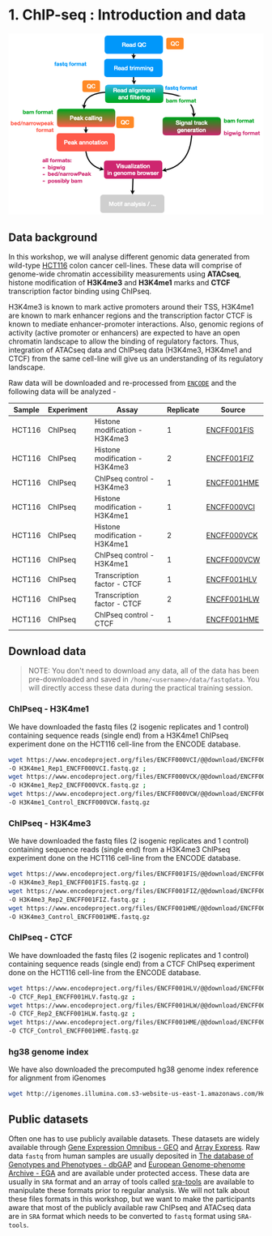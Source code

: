 # 1. ChIP-seq : Introduction and data


![ChIP workflow](./workflow_chip.png)


## Data background

In this workshop, we will analyse different genomic data generated from wild-type [HCT116](https://www.lgcstandards-atcc.org/products/all/CCL-247.aspx?geo_country=de#generalinformation) colon cancer cell-lines. These data will comprise of genome-wide chromatin accessibility measurements using **ATACseq**, histone modification of **H3K4me3** and **H3K4me1** marks and **CTCF** transcription factor binding using ChIPseq.

H3K4me3 is known to mark active promoters around their TSS, H3K4me1 are known to mark enhancer regions and the transcription factor CTCF is known to mediate enhancer-promoter interactions. Also, genomic regions of activity (active promoter or enhancers) are expected to have an open chromatin landscape to allow the binding of regulatory factors. Thus, integration of ATACseq data and ChIPseq data (H3K4me3, H3K4me1 and CTCF) from the same cell-line will give us an understanding of its regulatory landscape.

Raw data will be downloaded and re-processed from [`ENCODE`](https://www.encodeproject.org/) and the following data will be analyzed -

| Sample | Experiment | Assay                          | Replicate | Source   | 
| -------|------------|--------------------------------|-----------|----------|
| HCT116 | ChIPseq    | Histone modification - H3K4me3 | 1         | [ENCFF001FIS](https://www.encodeproject.org/experiments/ENCSR000DTQ/) |
| HCT116 | ChIPseq    | Histone modification - H3K4me3 | 2         | [ENCFF001FIZ](https://www.encodeproject.org/experiments/ENCSR000DTQ/) |
| HCT116 | ChIPseq    | ChIPseq control - H3K4me3      | 1         | [ENCFF001HME](https://www.encodeproject.org/experiments/ENCSR000DTP/) |
| HCT116 | ChIPseq    | Histone modification - H3K4me1 | 1         | [ENCFF000VCI](https://www.encodeproject.org/experiments/ENCSR000EUS/) |
| HCT116 | ChIPseq    | Histone modification - H3K4me1 | 2         | [ENCFF000VCK](https://www.encodeproject.org/experiments/ENCSR000EUS/) |
| HCT116 | ChIPseq    | ChIPseq control - H3K4me1      | 1         | [ENCFF000VCW](https://www.encodeproject.org/experiments/ENCSR000EUX/) |
| HCT116 | ChIPseq    | Transcription factor - CTCF    | 1         | [ENCFF001HLV](https://www.encodeproject.org/experiments/ENCSR000DTO/) |
| HCT116 | ChIPseq    | Transcription factor - CTCF    | 2         | [ENCFF001HLW](https://www.encodeproject.org/experiments/ENCSR000DTO/) |
| HCT116 | ChIPseq    | ChIPseq control - CTCF         | 1         | [ENCFF001HME](https://www.encodeproject.org/experiments/ENCSR000DTP/) |

## Download data
> NOTE: You don't need to download any data, all of the data has been pre-downloaded and saved in `/home/<username>/data/fastqdata`. You will directly access these data during the practical training session.

### ChIPseq - H3K4me1
We have downloaded the fastq files (2 isogenic replicates and 1 control) containing sequence reads (single end) from a H3K4me1 ChIPseq experiment done on the HCT116 cell-line from the ENCODE database.

```bash
wget https://www.encodeproject.org/files/ENCFF000VCI/@@download/ENCFF000VCI.fastq.gz \
-O H3K4me1_Rep1_ENCFF000VCI.fastq.gz ;
wget https://www.encodeproject.org/files/ENCFF000VCK/@@download/ENCFF000VCK.fastq.gz \
-O H3K4me1_Rep2_ENCFF000VCK.fastq.gz ;
wget https://www.encodeproject.org/files/ENCFF000VCW/@@download/ENCFF000VCW.fastq.gz \
-O H3K4me1_Control_ENCFF000VCW.fastq.gz
```

### ChIPseq - H3K4me3
We have downloaded the fastq files (2 isogenic replicates and 1 control) containing sequence reads (single end) from a H3K4me3 ChIPseq experiment done on the HCT116 cell-line from the ENCODE database.

```bash
wget https://www.encodeproject.org/files/ENCFF001FIS/@@download/ENCFF001FIS.fastq.gz \
-O H3K4me3_Rep1_ENCFF001FIS.fastq.gz ;
wget https://www.encodeproject.org/files/ENCFF001FIZ/@@download/ENCFF001FIZ.fastq.gz \
-O H3K4me3_Rep2_ENCFF001FIZ.fastq.gz ;
wget https://www.encodeproject.org/files/ENCFF001HME/@@download/ENCFF001HME.fastq.gz \
-O H3K4me3_Control_ENCFF001HME.fastq.gz
```

### ChIPseq - CTCF
We have downloaded the fastq files (2 isogenic replicates and 1 control) containing sequence reads (single end) from a CTCF ChIPseq experiment done on the HCT116 cell-line from the ENCODE database.

```bash
wget https://www.encodeproject.org/files/ENCFF001HLV/@@download/ENCFF001HLV.fastq.gz \
-O CTCF_Rep1_ENCFF001HLV.fastq.gz ;
wget https://www.encodeproject.org/files/ENCFF001HLW/@@download/ENCFF001HLW.fastq.gz \
-O CTCF_Rep2_ENCFF001HLW.fastq.gz ;
wget https://www.encodeproject.org/files/ENCFF001HME/@@download/ENCFF001HME.fastq.gz \
-O CTCF_Control_ENCFF001HME.fastq.gz
```
### hg38 genome index
We have also downloaded the precomputed hg38 genome index reference for alignment from iGenomes

```bash
wget http://igenomes.illumina.com.s3-website-us-east-1.amazonaws.com/Homo_sapiens/NCBI/GRCh38/Homo_sapiens_NCBI_GRCh38.tar.gz
```

## Public datasets
Often one has to use publicly available datasets. These datasets are widely available through [Gene Expression Omnibus - GEO](https://www.ncbi.nlm.nih.gov/geo/) and [Array Express](https://www.ebi.ac.uk/arrayexpress/). Raw data `fastq` from human samples are usually deposited in [The database of Genotypes and Phenotypes - dbGAP](https://www.ncbi.nlm.nih.gov/gap/) and [European Genome-phenome Archive - EGA](https://www.ebi.ac.uk/ega/home) and are available under protected access. These data are usually in `SRA` format and an array of tools called [sra-tools](https://github.com/ncbi/sra-tools) are available to manipulate these formats prior to regular analysis. We will not talk about these files formats in this workshop, but we want to make the participants aware that most of the publicly available raw ChIPseq and ATACseq data are in `SRA` format which needs to be converted to `fastq` format using `SRA-tools`.
